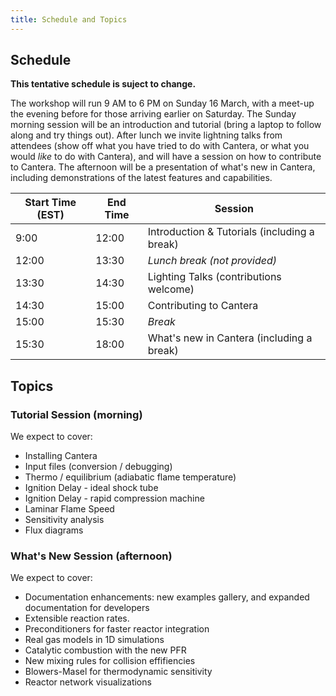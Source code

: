 ```yaml
---
title: Schedule and Topics
---
```


## Schedule

**This tentative schedule is suject to change.**

The workshop will run 9 AM to 6 PM on Sunday 16 March, with a meet-up the evening before for those arriving earlier on Saturday.
The Sunday morning session will be an introduction and tutorial (bring a laptop to follow along and try things out).
After lunch we invite lightning talks from attendees (show off what you have tried to do with Cantera, or what you would *like* to do with Cantera), and will have a session on how to contribute to Cantera.
The afternoon will be a presentation of what's new in Cantera, including demonstrations of the latest features and capabilities.


| Start Time (EST) | End Time | Session      |
|------------------|----------|--------------|
| 9:00  | 12:00 | Introduction & Tutorials (including a break) |
| 12:00 | 13:30 | *Lunch break (not provided)*           |
| 13:30 | 14:30 | Lighting Talks (contributions welcome)  |
| 14:30 | 15:00 | Contributing to Cantera                      |
| 15:00 | 15:30 | *Break*       |
| 15:30 | 18:00 | What's new in Cantera (including a break)  |

## Topics

### Tutorial Session (morning)

We expect to cover:

- Installing Cantera
- Input files (conversion / debugging)
- Thermo / equilibrium (adiabatic flame temperature)
- Ignition Delay - ideal shock tube
- Ignition Delay - rapid compression machine
- Laminar Flame Speed
- Sensitivity analysis
- Flux diagrams

### What's New Session (afternoon)

We expect to cover:

- Documentation enhancements: new examples gallery, and expanded documentation for developers
- Extensible reaction rates.
- Preconditioners for faster reactor integration
- Real gas models in 1D simulations
- Catalytic combustion with the new PFR
- New mixing rules for collision effifiencies
- Blowers-Masel for thermodynamic sensitivity
- Reactor network visualizations
